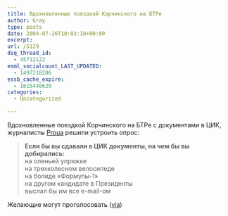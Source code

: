 ```yaml
---
title: Вдохновленные поездкой Корчинского на БТРе
author: Gray
type: posts
date: 2004-07-26T10:03:18+00:00
excerpt:
url: /5129
dsq_thread_id:
  - 45712122
esml_socialcount_LAST_UPDATED:
  - 1497218286
essb_cache_expire:
  - 1615440620
categories:
  - Uncategorized

---
```








Вдохновленные поездкой Корчинского на БТРе с документами в ЦИК, журналисты <a href="http://proua.com/" target="_blank">Proua</a> решили устроить опрос:

> **Если бы вы сдавали в ЦИК документы, на чем бы вы добирались:**  
> на оленьей упряжке  
> на трехколесном велосипеде  
> на болиде &laquo;Формулы-1&raquo;  
> на другом кандидате в Президенты  
> выслал бы им все e-mail-ом

Желающие могут проголосовать (<a href="http://www.meteus.com/ljphp/users/__a__c__e__/" target="_blank">via</a>)